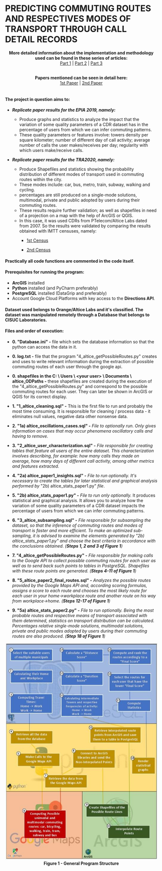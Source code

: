 # PREDICTING COMMUTING ROUTES AND RESPECTIVES MODES OF TRANSPORT THROUGH CALL DETAIL RECORDS

<p align="center">
  <b>More detailed information about the implementation and methodology used can be found in these series of articles:</b><br>
  <a href="https://medium.com/@joelpires/inferring-commuting-routes-and-transportation-modes-from-call-detail-records-part-1-e01b91a66d92">Part 1</a> |
  <a href="https://medium.com/@joelpires/inferring-commuting-routes-and-transportation-modes-from-call-detail-records-part-2-f8af68b6ec3c">Part 2</a> |
  <a href="https://medium.com/@joelpires/inferring-commuting-routes-and-transportation-modes-from-call-detail-records-part-3-5f7bce92833a">Part 3</a>
  <br><br>
</p>

<p align="center">
  <b>Papers mentioned can be seen in detail here:</b><br>
  <a href="https://onedrive.live.com/?authkey=%21AJbFCjWiSUZAiZY&cid=7AA0268291F2819E&id=7AA0268291F2819E%2199376&parId=root&o=OneUp">1st Paper</a> |
  <a href="https://link.springer.com/chapter/10.1007/978-3-030-30241-2_54">2nd Paper</a>
  <br><br>
</p>

#### The project in question aims to:
  - ___Replicate paper results for the EPIA 2019, namely:___
    - Produce graphs and statistics to analyze the impact that the variation of some quality parameters of a CDR dataset has in the percentage of users from which we can infer commuting patterns.
    - These quality parameters or features involve: towers density per square kilometer; number of different day of call activity; average number of calls the user makes/receives per day; regularity with which users make/receive calls.

- ___Replicate paper results for the TRA2020, namely:___
    - Produce Shapefiles and statistics showing the probability distribution of different modes of transport used in commuting routes within the city.
    - These modes include: car, bus, metro, train, subway, walking and cycling.
    - percentages are still produced on a single-mode solutions, multimodal, private and public adopted by users during their commuting routes.
    - These results require further validation; as well as shapefiles in need of a projection on a map with the help of ArcGIS or QGIS.
    - In this case, it was used CDRs from PTelecom/Altice Labs dated from 2007. So the results were validated by comparing the results obtained with IMTT censuses, namely:
      - [1st Census](http://www.imt-ip.pt/sites/IMTT/Portugues/Observatorio/Relatorios/MobilidadeCidadesMedias/Documents/IMT_Mobilidade_em_Cidades_Medias_vrevista_atualizada.pdf)

      - [2nd Census](http://www.imt-ip.pt/sites/IMTT/Portugues/Observatorio/Relatorios/MobilidadeCidadesMedias/Documents/IMTT_Mobilidade_em_Cidades_Medias_2011.pdf)

#### Practically all code functions are commented in the code itself.

#### Prerequisites for running the program:
  - **ArcGIS** installed
  - **Python** installed (and PyCharm preferably)
  - **PostgreSQL** installed (DataGrip and preferably)
  - Account Google Cloud Platforms with key access to the **Directions API**.

#### Dataset used belongs to Orange/Altice Labs and it's classified. The dataset was manipulated remotely through a Database that belongs to CISUC Laboratories.

#### Files and order of execution:

- **0.  &quot;Database.ini&quot; -** file which sets the database information so that the python can access the data in it.

- **0. log.txt -** file that the program &quot;4\_altice\_getPossibleRoutes.py&quot; creates and uses to write relevant information during the extraction of possible commuting routes of each user through the google api.

- **0. shapefiles in the C: \ Users \ \<your user\> \ Documents \ altice\_ODPaths -** these shapefiles are created during the execution of the &quot;4\_altice\_getPossibleRoutes.py&quot; and correspond to the possible commuting routes for each user. They can later be shown in ArcGIS or QGIS for its correct display.

- **1. &quot;1\_altice\_cleaning.sql&quot; -** This is the first file to run and probably the most time consuming. It is responsible for cleaning / process data - it eliminates null values, negative data other nonsense data.

- **2. &quot;1a) altice\_oscillations\_cases.sql&quot; -** _File to optionally run._ _Only gives information on cases that may occur phenomena oscillatory calls and having to remove._

- **3. &quot;2\_altice\_user\_characterization.sql&quot; -** _File responsible for creating tables that feature all users of the entire dataset. This characterization involves describing, for example: how many calls they made on average, how many days of different call activity, among other metrics and features extracted._

- **4. &quot;2a) altice\_paper1\_insights.sql&quot; -** _File to run optionally._ _It's necessary to create the tables for later statistical and graphical analysis performed by_ &quot;2b) altice\_stats\_paper1.py&quot; _file_.

- **5. &quot;2b) altice\_stats\_paper1.py&quot; -** _File to run only optionally._ It produces statistical and graphical analysis. It allows you to analyze how the variation of some quality parameters of a CDR dataset impacts the percentage of users from which we can infer commuting patterns.

- **6. &quot;3\_altice\_subsampling.sql&quot; -** _File responsible for subsampling the dataset, so that the inference of commuting routes and modes of transport is faster and more efficient. To make an optimized sub-sampling, it is advised to examine the elements generated by &quot;2b) altice\_stats\_paper1.py&quot; and choose the best criteria in accordance with the conclusions obtained. (**Steps 1, 2 and 3 of Figure 1**)_

- **7. &quot;4\_altice\_getPossibleRoutes.py&quot; -** _File responsible for making calls to the Google API to collect possible commuting routes for each user as well as to send back such points to tables in PostgreSQL. Shapefiles with these route points are generated. (**Steps 4-11 of Figure 1**)_

- **8. &quot;5\_altice\_paper2\_final\_routes.sql&quot; -** _Analyzes the possible routes provided by the Google Maps API and, according scoring formulas, assigns a score to each route and chooses the most likely route for each user in your home->workplace route and another route on his way from workplace->home. (**Steps 12-17 of Figure 1**)_

- **9. &quot;5a) altice\_stats\_paper2.py&quot; -** _File to run optionally. Being the most probable routes and respective means of transport associated with them determined, statistics on transport distribution can be calculated. Percentages relative single-mode solutions, multimodal solutions, private and public modes adopted by users during their commuting routes are also produced. (**Step 18 of Figure 1**)_

<p align="center">
  <img src="Imagem1.png">
  <br><b>Figure 1 - General Program Structure</b><br>
</p>
